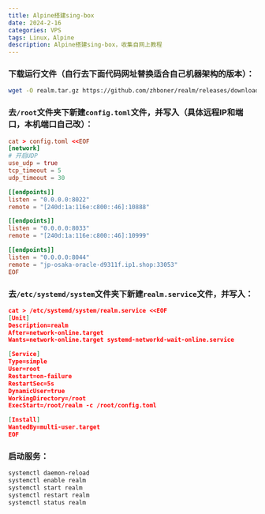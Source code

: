 ```yaml
---
title: Alpine搭建sing-box
date: 2024-2-16
categories: VPS
tags: Linux，Alpine
description: Alpine搭建sing-box，收集自网上教程
---
```


### 下载运行文件（自行去下面代码网址替换适合自己机器架构的版本）：

```bash
wget -O realm.tar.gz https://github.com/zhboner/realm/releases/download/v2.5.3/realm-x86_64-unknown-linux-gnu.tar.gz && tar -xvf realm.tar.gz && chmod +x realm
```

### 去`/root`文件夹下新建`config.toml`文件，并写入（具体远程IP和端口，本机端口自己改）：

```toml
cat > config.toml <<EOF
[network]
# 开启UDP
use_udp = true
tcp_timeout = 5
udp_timeout = 30

[[endpoints]]
listen = "0.0.0.0:8022"
remote = "[240d:1a:116e:c800::46]:10888"

[[endpoints]]
listen = "0.0.0.0:8033"
remote = "[240d:1a:116e:c800::46]:10999"

[[endpoints]]
listen = "0.0.0.0:8044"
remote = "jp-osaka-oracle-d9311f.ip1.shop:33053"
EOF
```

### 去`/etc/systemd/system`文件夹下新建`realm.service`文件，并写入：

```json
cat > /etc/systemd/system/realm.service <<EOF
[Unit]
Description=realm
After=network-online.target
Wants=network-online.target systemd-networkd-wait-online.service

[Service]
Type=simple
User=root
Restart=on-failure
RestartSec=5s
DynamicUser=true
WorkingDirectory=/root
ExecStart=/root/realm -c /root/config.toml

[Install]
WantedBy=multi-user.target
EOF
```

### 启动服务：

```bash
systemctl daemon-reload
systemctl enable realm
systemctl start realm
systemctl restart realm
systemctl status realm
```

